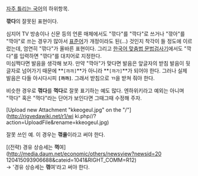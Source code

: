 [자주 틀리는 국어](%EC%9E%90%EC%A3%BC%20%ED%8B%80%EB%A6%AC%EB%8A%94%20%EA%B5%AD%EC%96%B4.md)의 하위항목.

**깎다**의 잘못된 표현이다.

심지어 TV 방송이나 신문 등의 언론 매체에서도 "깎다"를 "깍다"로 쓰거나 "깎아"를 "깍아"로 쓰는 경우가 많아서
[표준어](%ED%91%9C%EC%A4%80%EC%96%B4.md)가 개정이라도 된(…) 것인지 착각이 들 정도에 이르렀는데, 엄연히
"깎다"가 올바른 표현이다. 그리고 [한국어 맞춤법 문법검사기](http://speller.cs.pusan.ac.kr)에서도 "깍다"를
입력하면 "깎다"를 대치어로 지정한다.  
미심쩍다면 발음을 생각해 보자. 만약 "깍아"가 맞다면 발음은 앞글자의 받침 발음이 뒷글자로 넘어가기 때문에 **`[까까]`**가 아니라
**`[까가]`**가 되어야 한다. 그러나 실제 발음은 다들 아시다시피 **`[까까]`**. 그래서 받침으로 ㄲ을 받쳐 줘야 한다.

비슷한 경우로 **꺾다**를 **꺽다**로 잘못 표기하는 예도 많다. 엔하위키라고 예외는 아니며 "깍다" 혹은 "꺽다"라는 단어가 보인다면
그때그때 수정해 주자.

[Upload new Attachment "kkeogeul.jpg" on the "/"](http://rigvedawiki.net/r1/wi
ki.php//?action=UploadFile&rename=kkeogeul.jpg)

잘못 쓰인 예. 이 경우는 **꺾을**이라고 써야 한다.

[(전략) 경유 상승세는 **꺽**여](http://media.daum.net/economic/others/newsview?newsid=20
120415093906688&cateid=1041&RIGHT_COMM=R12)  
→ '경유 상승세는 **꺾**여'라고 써야 한다.

